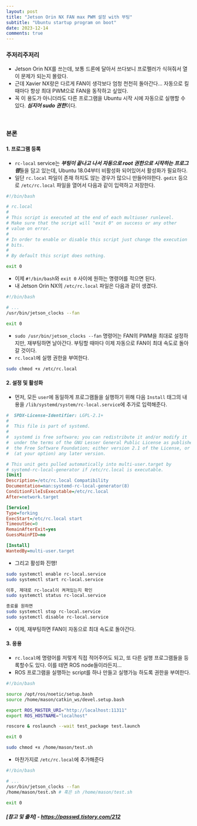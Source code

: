 ```yaml
---
layout: post
title: "Jetson Orin NX FAN max PWM 설정 with 부팅"
subtitle: "Ubuntu startup program on boot"
date: 2023-12-14
comments: true
---
```


### 주저리주저리
+ Jetson Orin NX를 쓰는데, 보통 드론에 달아서 쓰다보니 프로펠러가 식혀줘서 열이 문제가 되는지 몰랐다. 
+ 근데 Xavier NX랑은 다르게 FAN이 생각보다 엄청 천천히 돌아간다... 자동으로 킬때마다 항상 최대 PWM으로 FAN을 동작하고 싶었다.
+ 꼭 이 용도가 아니더라도 다른 프로그램을 Ubuntu 시작 시에 자동으로 실행할 수 있다. ***심지어 sudo 권한***이다.

<br>


### 본론

#### 1. 프로그램 등록
+ `rc-local` service는 ***부팅이 끝나고 나서 자동으로 root 권한으로 시작하는 프로그램***들을 담고 있는데, Ubuntu 18.04부터 비활성화 되어있어서 활성화가 필요하다.
+ 일단 `rc.local` 파일이 존재 하지도 않는 경우가 많으니 만들어야한다. `gedit` 등으로 `/etc/rc.local` 파일을 열어서 다음과 같이 입력하고 저장한다.
```sh
#!/bin/bash

# rc.local
#
# This script is executed at the end of each multiuser runlevel.
# Make sure that the script will "exit 0" on success or any other
# value on error.
#
# In order to enable or disable this script just change the execution
# bits.
#
# By default this script does nothing.

exit 0
```

+ 이제 `#!/bin/bash`와 `exit 0` 사이에 원하는 명령어를 적으면 된다.
+ 내 Jetson Orin NX의 `/etc/rc.local` 파일은 다음과 같이 생겼다.
```sh
#!/bin/bash

# ...
/usr/bin/jetson_clocks --fan

exit 0
```
+ `sudo /usr/bin/jetson_clocks --fan` 명령어는 FAN의 PWM을 최대로 설정하지만, 재부팅하면 날아간다. 부팅할 때마다 이제 자동으로 FAN이 최대 속도로 돌아갈 것이다.
+ `rc.local`에 실행 권한을 부여한다.
```bash
sudo chmod +x /etc/rc.local
```

#### 2. 설정 및 활성화
+ 먼저, 모든 `user`에 동일하게 프로그램들을 실행하기 위해 다음 `Install` 태그의 내용을 `/lib/systemd/system/rc-local.service`에 추가로 입력해준다.
```ini
#  SPDX-License-Identifier: LGPL-2.1+
#
#  This file is part of systemd.
#
#  systemd is free software; you can redistribute it and/or modify it
#  under the terms of the GNU Lesser General Public License as published by
#  the Free Software Foundation; either version 2.1 of the License, or
#  (at your option) any later version.

# This unit gets pulled automatically into multi-user.target by
# systemd-rc-local-generator if /etc/rc.local is executable.
[Unit]
Description=/etc/rc.local Compatibility
Documentation=man:systemd-rc-local-generator(8)
ConditionFileIsExecutable=/etc/rc.local
After=network.target

[Service]
Type=forking
ExecStart=/etc/rc.local start
TimeoutSec=0
RemainAfterExit=yes
GuessMainPID=no

[Install]
WantedBy=multi-user.target
```
+ 그리고 활성화 진행!
```bash
sudo systemctl enable rc-local.service
sudo systemctl start rc-local.service

이후, 제대로 rc-local이 켜져있는지 확인
sudo systemctl status rc-local.service

종료를 원하면
sudo systemctl stop rc-local.service
sudo systemctl disable rc-local.service
```
+ 이제, 재부팅하면 FAN이 자동으로 최대 속도로 돌아간다.

#### 3. 응용
+ `rc.local`에 명령어를 저렇게 직접 적어주어도 되고, 또 다른 실행 프로그램들을 등록할수도 있다. 이를 테면 ROS node들이라든지...
+ ROS 프로그램을 실행하는 script를 하나 만들고 실행가능 하도록 권한을 부여한다.
```sh
#!/bin/bash

source /opt/ros/noetic/setup.bash
source /home/mason/catkin_ws/devel.setup.bash

export ROS_MASTER_URI="http://localhost:11311"
export ROS_HOSTNAME="localhost"

roscore & roslaunch --wait test_package test.launch

exit 0
```
```bash
sudo chmod +x /home/mason/test.sh
```
+ 마찬가지로 `/etc/rc.local`에 추가해준다
```sh
#!/bin/bash

# ...
/usr/bin/jetson_clocks --fan
/home/mason/test.sh # 혹은 sh /home/mason/test.sh

exit 0
```

##### [참고 및 출처] - https://passwd.tistory.com/212